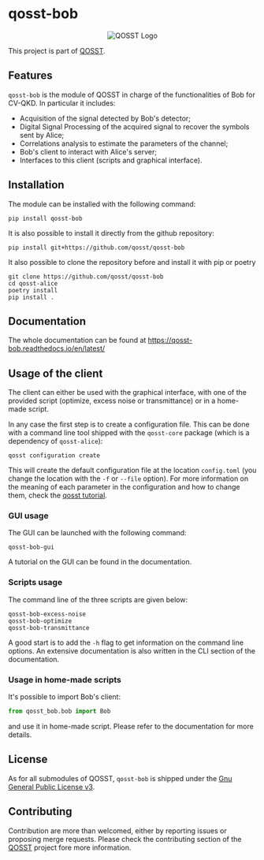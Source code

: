# qosst-bob

<center>

![QOSST Logo](qosst_logo_full.png)

</center>

This project is part of [QOSST](https://github.com/qosst/qosst).

## Features

`qosst-bob` is the module of QOSST in charge of the functionalities of Bob for CV-QKD. In particular it includes:

* Acquisition of the signal detected by Bob's detector;
* Digital Signal Processing of the acquired signal to recover the symbols sent by Alice;
* Correlations analysis to estimate the parameters of the channel;
* Bob's client to interact with Alice's server;
* Interfaces to this client (scripts and graphical interface).

## Installation

The module can be installed with the following command:

```console
pip install qosst-bob
```

It is also possible to install it directly from the github repository:

```console
pip install git+https://github.com/qosst/qosst-bob
```

It also possible to clone the repository before and install it with pip or poetry

```console
git clone https://github.com/qosst/qosst-bob
cd qosst-alice
poetry install
pip install .
```

## Documentation

The whole documentation can be found at https://qosst-bob.readthedocs.io/en/latest/

## Usage of the client

The client can either be used with the graphical interface, with one of the provided script (optimize, excess noise or transmittance) or in a home-made script.

In any case the first step is to create a configuration file. This can be done with a command line tool shipped with the `qosst-core` package (which is a dependency of `qosst-alice`):

```console
qosst configuration create
```

This will create the default configuration file at the location `config.toml` (you change the location with the `-f` or `--file` option). For more information on the meaning of each parameter in the configuration and how to change them, check the [qosst tutorial](https://qosst.readthedocs.io/en/latest/tutorial.html).

### GUI usage

The GUI can be launched with the following command:

```console
qosst-bob-gui
```

A tutorial on the GUI can be found in the documentation.

### Scripts usage

The command line of the three scripts are given below:

```console
qosst-bob-excess-noise
qosst-bob-optimize
qosst-bob-transmittance
```

A good start is to add the `-h` flag to get information on the command line options. An extensive documentation is also written in the CLI section of the documentation.

### Usage in home-made scripts

It's possible to import Bob's client:

```python
from qosst_bob.bob import Bob
```

and use it in home-made script. Please refer to the documentation for more details.

## License

As for all submodules of QOSST, `qosst-bob` is shipped under the [Gnu General Public License v3](https://www.gnu.org/licenses/gpl-3.0.html).

## Contributing

Contribution are more than welcomed, either by reporting issues or proposing merge requests. Please check the contributing section of the [QOSST](https://github.com/qosst/qosst) project fore more information.
